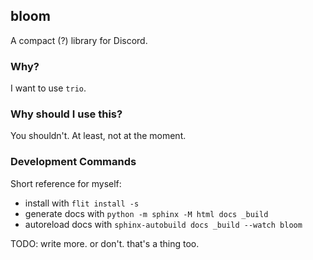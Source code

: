 ## bloom

A compact (?) library for Discord.

### Why?

I want to use `trio`.

### Why should I use this?

You shouldn't. At least, not at the moment.

### Development Commands

Short reference for myself:

- install with `flit install -s`
- generate docs with `python -m sphinx -M html docs _build`
- autoreload docs with `sphinx-autobuild docs _build --watch bloom`

TODO: write more. or don't. that's a thing too.
